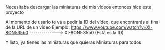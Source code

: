 Necesitaba descargar las miniaturas de mis vídeos entonces hice este proyecto

Al momento de usarlo te va a pedir la ID del vídeo, que encontrarás al final de la URL de un vídeo
Ejemplo: https://www.youtube.com/watch?v=XI-8ON535b0 --------------> XI-8ON535b0 (Está es la ID)

Y listo, ya tienes las miniaturas que quieras
Miniaturas para todos
